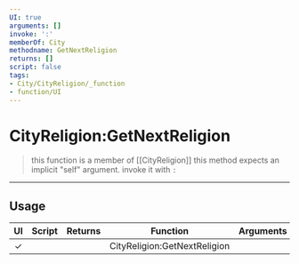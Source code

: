 ```yaml
---
UI: true
arguments: []
invoke: ':'
memberOf: City
methodname: GetNextReligion
returns: []
script: false
tags:
- City/CityReligion/_function
- function/UI
---
```

# CityReligion:GetNextReligion
> this function is a member of [[CityReligion]]
> this method expects an implicit "self" argument. invoke it with `:`
-----
## Usage
|  UI | Script | Returns | Function | Arguments |
|:---:|:------:|-------:|:--------:|:---------|
|✓| ||CityReligion:GetNextReligion||
